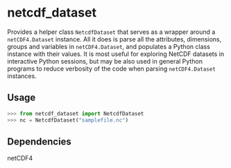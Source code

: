 netcdf_dataset
==============

Provides a helper class `NetcdfDataset` that serves as a wrapper around 
a `netCDF4.Dataset` instance. All it does is parse all the attributes, 
dimensions, groups and variables in `netCDF4.Dataset`, and populates
a Python class instance with their values. It is most useful for exploring
NetCDF datasets in interactive Python sessions, but may be also used 
in general Python programs to reduce verbosity of the code when parsing 
`netCDF4.Dataset` instances.

Usage
-----

```python
>>> from netcdf_dataset import NetcdfDataset
>>> nc = NetcdfDataset("samplefile.nc")
```

Dependencies
------------
netCDF4
